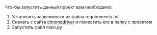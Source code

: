 Что-бы запустить данный проект вам необходимо:
1. Установить зависимости из файла requirements.txt
2. Скачать с сайта [chromedriver](https://googlechromelabs.github.io/chrome-for-testing/) и поместить его в папку с проектом
3. Запустить файл main.py